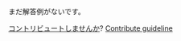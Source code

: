 
まだ解答例がないです。

[コントリビュートしませんか](https://github.com/BFEdev/BFE.dev-solutions/blob/main/problem/implement-deep-equal-isequal_ja.md)?  [Contribute guideline](https://github.com/BFEdev/BFE.dev-solutions#how-to-contribute)
